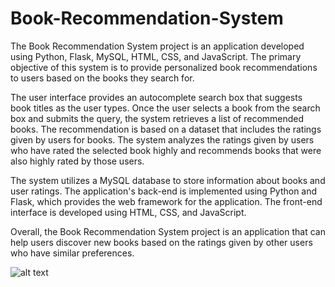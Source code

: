 # Book-Recommendation-System

The Book Recommendation System project is an application developed using Python, Flask, MySQL, HTML, CSS, and JavaScript. The primary objective of this system is to provide personalized book recommendations to users based on the books they search for.

The user interface provides an autocomplete search box that suggests book titles as the user types. Once the user selects a book from the search box and submits the query, the system retrieves a list of recommended books. The recommendation is based on a dataset that includes the ratings given by users for books. The system analyzes the ratings given by users who have rated the selected book highly and recommends books that were also highly rated by those users.

The system utilizes a MySQL database to store information about books and user ratings. The application's back-end is implemented using Python and Flask, which provides the web framework for the application. The front-end interface is developed using HTML, CSS, and JavaScript.

Overall, the Book Recommendation System project is an application that can help users discover new books based on the ratings given by other users who have similar preferences.

![alt text](https://github.com/SanfordJone/Book-Recommendation-System/readme_assets/login.png?raw=true)
